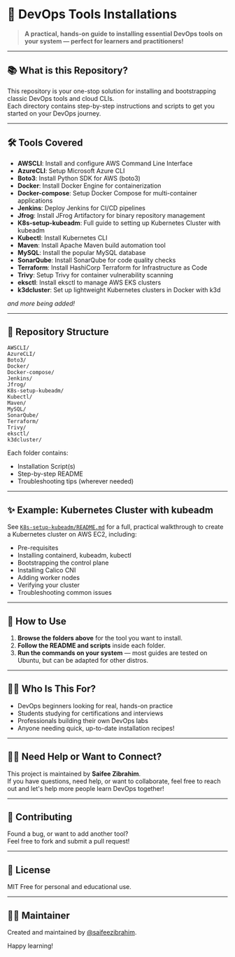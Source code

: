 # 🚀 DevOps Tools Installations

> **A practical, hands-on guide to installing essential DevOps tools on your system — perfect for learners and practitioners!**

---

## 📚 What is this Repository?

This repository is your one-stop solution for installing and bootstrapping classic DevOps tools and cloud CLIs.  
Each directory contains step-by-step instructions and scripts to get you started on your DevOps journey.

---

## 🛠️ Tools Covered

- **AWSCLI**: Install and configure AWS Command Line Interface
- **AzureCLI**: Setup Microsoft Azure CLI
- **Boto3**: Install Python SDK for AWS (boto3)
- **Docker**: Install Docker Engine for containerization
- **Docker-compose**: Setup Docker Compose for multi-container applications
- **Jenkins**: Deploy Jenkins for CI/CD pipelines
- **Jfrog**: Install JFrog Artifactory for binary repository management
- **K8s-setup-kubeadm**: Full guide to setting up Kubernetes Cluster with kubeadm
- **Kubectl**: Install Kubernetes CLI
- **Maven**: Install Apache Maven build automation tool
- **MySQL**: Install the popular MySQL database
- **SonarQube**: Install SonarQube for code quality checks
- **Terraform**: Install HashiCorp Terraform for Infrastructure as Code
- **Trivy**: Setup Trivy for container vulnerability scanning
- **eksctl**: Install eksctl to manage AWS EKS clusters
- **k3dcluster**: Set up lightweight Kubernetes clusters in Docker with k3d

_and more being added!_

---

## 📁 Repository Structure

```plaintext
AWSCLI/
AzureCLI/
Boto3/
Docker/
Docker-compose/
Jenkins/
Jfrog/
K8s-setup-kubeadm/
Kubectl/
Maven/
MySQL/
SonarQube/
Terraform/
Trivy/
eksctl/
k3dcluster/
```

Each folder contains:
- Installation Script(s)
- Step-by-step README
- Troubleshooting tips (wherever needed)

---

## ✨ Example: Kubernetes Cluster with kubeadm

See [`K8s-setup-kubeadm/README.md`](K8s-setup-kubeadm/README.md) for a full, practical walkthrough to create a Kubernetes cluster on AWS EC2, including:
- Pre-requisites
- Installing containerd, kubeadm, kubectl
- Bootstrapping the control plane
- Installing Calico CNI
- Adding worker nodes
- Verifying your cluster
- Troubleshooting common issues

---

## 🚦 How to Use

1. **Browse the folders above** for the tool you want to install.
2. **Follow the README and scripts** inside each folder.
3. **Run the commands on your system** — most guides are tested on Ubuntu, but can be adapted for other distros.

---

## 🧑‍🎓 Who Is This For?

- DevOps beginners looking for real, hands-on practice
- Students studying for certifications and interviews
- Professionals building their own DevOps labs
- Anyone needing quick, up-to-date installation recipes!

---

## 🙋‍♂️ Need Help or Want to Connect?

This project is maintained by **Saifee Zibrahim**.  
If you have questions, need help, or want to collaborate, feel free to reach out and let's help more people learn DevOps together!

---

## 📝 Contributing

Found a bug, or want to add another tool?  
Feel free to fork and submit a pull request!

---

## 📄 License

MIT Free for personal and educational use.

---

## 🙋‍♂️ Maintainer

Created and maintained by [@saifeezibrahim](https://github.com/saifeezibrahim).

Happy learning!
